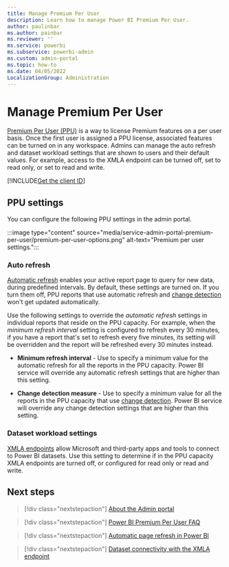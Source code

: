 ```yaml
---
title: Manage Premium Per User
description: Learn how to manage Power BI Premium Per User.
author: paulinbar
ms.author: painbar
ms.reviewer: ''
ms.service: powerbi
ms.subservice: powerbi-admin
ms.custom: admin-portal
ms.topic: how-to
ms.date: 04/05/2022
LocalizationGroup: Administration
---
```


# Manage Premium Per User

[Premium Per User (PPU)](../enterprise/service-premium-per-user-faq.yml) is a way to license Premium features on a per user basis. Once the first user is assigned a PPU license, associated features can be turned on in any workspace. Admins can manage the auto refresh and dataset workload settings that are shown to users and their default values. For example, access to the XMLA endpoint can be turned off, set to read only, or set to read and write.

[!INCLUDE[Get the client ID](../includes/admin-portal-settings.md)]

## PPU settings

You can configure the following PPU settings in the admin portal.

   :::image type="content" source="media/service-admin-portal-premium-per-user/premium-per-user-options.png" alt-text="Premium per user settings.":::

### Auto refresh

[Automatic refresh](./../create-reports/desktop-automatic-page-refresh.md) enables your active report page to query for new data, during predefined intervals. By default, these settings are turned on. If you turn them off, PPU reports that use automatic refresh and [change detection](./../create-reports/desktop-automatic-page-refresh.md#change-detection) won't get updated automatically.

Use the following settings to override the *automatic refresh* settings in individual reports that reside on the PPU capacity. For example, when the *minimum refresh interval* setting is configured to refresh every 30 minutes, if you have a report that's set to refresh every five minutes, its setting will be overridden and the report will be refreshed every 30 minutes instead.

* **Minimum refresh interval** - Use to specify a minimum value for the automatic refresh for all the reports in the PPU capacity. Power BI service will override any automatic refresh settings that are higher than this setting.

* **Change detection measure** - Use to specify a minimum value for all the reports in the PPU capacity that use [change detection](./../create-reports/desktop-automatic-page-refresh.md#change-detection). Power BI service will override any change detection settings that are higher than this setting.

### Dataset workload settings

[XMLA endpoints](./../enterprise/service-premium-connect-tools.md) allow Microsoft and third-party apps and tools to connect to Power BI datasets. Use this setting to determine if in the PPU capacity XMLA endpoints are turned off, or configured for read only or read and write.

## Next steps

>[!div class="nextstepaction"]
>[About the Admin portal](service-admin-portal.md)

>[!div class="nextstepaction"]
>[Power BI Premium Per User FAQ](../enterprise/service-premium-per-user-faq.yml)

>[!div class="nextstepaction"]
>[Automatic page refresh in Power BI](./../create-reports/desktop-automatic-page-refresh.md)

>[!div class="nextstepaction"]
>[Dataset connectivity with the XMLA endpoint](./../enterprise/service-premium-connect-tools.md)
